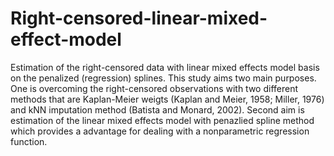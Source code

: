# Right-censored-linear-mixed-effect-model
Estimation of the right-censored data with linear mixed effects model basis on the penalized (regression) splines.
This study aims two main purposes. One is overcoming the right-censored observations with two different methods that are 
Kaplan-Meier weigts (Kaplan and Meier, 1958; Miller, 1976) and kNN imputation method (Batista and Monard, 2002). Second aim is estimation of the
linear mixed effects model with penazlied spline method which provides a advantage for dealing with a nonparametric regression function. 
